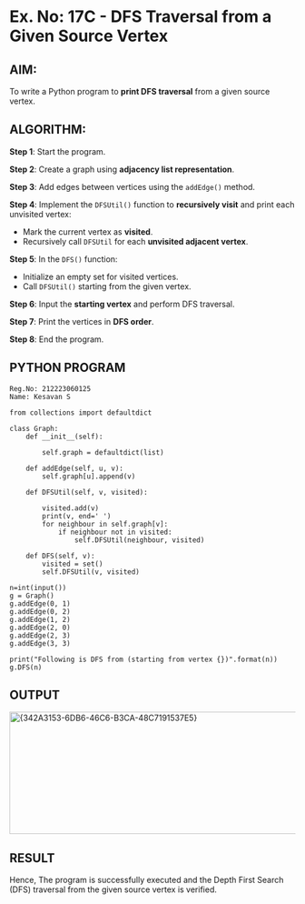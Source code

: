 # Ex. No: 17C - DFS Traversal from a Given Source Vertex

## AIM:
To write a Python program to **print DFS traversal** from a given source vertex.

## ALGORITHM:

**Step 1**: Start the program.

**Step 2**: Create a graph using **adjacency list representation**.

**Step 3**: Add edges between vertices using the `addEdge()` method.

**Step 4**: Implement the `DFSUtil()` function to **recursively visit** and print each unvisited vertex:
- Mark the current vertex as **visited**.
- Recursively call `DFSUtil` for each **unvisited adjacent vertex**.

**Step 5**: In the `DFS()` function:
- Initialize an empty set for visited vertices.
- Call `DFSUtil()` starting from the given vertex.

**Step 6**: Input the **starting vertex** and perform DFS traversal.

**Step 7**: Print the vertices in **DFS order**.

**Step 8**: End the program.

## PYTHON PROGRAM

```
Reg.No: 212223060125
Name: Kesavan S

from collections import defaultdict

class Graph:
	def __init__(self):

		self.graph = defaultdict(list)

	def addEdge(self, u, v):
		self.graph[u].append(v)

	def DFSUtil(self, v, visited):

		visited.add(v)
		print(v, end=' ')
		for neighbour in self.graph[v]:
		    if neighbour not in visited:
		        self.DFSUtil(neighbour, visited)

	def DFS(self, v):
		visited = set()
		self.DFSUtil(v, visited)

n=int(input())
g = Graph()
g.addEdge(0, 1)
g.addEdge(0, 2)
g.addEdge(1, 2)
g.addEdge(2, 0)
g.addEdge(2, 3)
g.addEdge(3, 3)

print("Following is DFS from (starting from vertex {})".format(n))
g.DFS(n)

```

## OUTPUT

<img width="1003" height="215" alt="{342A3153-6DB6-46C6-B3CA-48C7191537E5}" src="https://github.com/user-attachments/assets/d0b9158b-f4e9-428f-9515-72d4926f14e4" />

## RESULT

Hence, The program is successfully executed and the Depth First Search (DFS) traversal from the given source vertex is verified.
